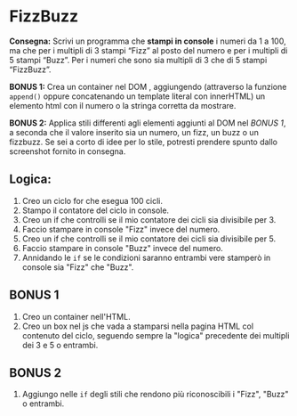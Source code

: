 FizzBuzz
===
**Consegna:**
Scrivi un programma che **stampi in console** i numeri da 1 a 100,
ma che per i multipli di 3 stampi “Fizz” al posto del numero e per i multipli di 5 stampi “Buzz”.
Per i numeri che sono sia multipli di 3 che di 5 stampi “FizzBuzz”.

**BONUS 1:**
Crea un container nel DOM , aggiungendo (attraverso la funzione `append()` oppure concatenando un template literal con innerHTML) un elemento html con il numero o la stringa corretta da mostrare.

**BONUS 2:**
Applica stili differenti agli elementi aggiunti al DOM nel *BONUS 1*, a seconda che il valore inserito sia un numero, un fizz, un buzz o un fizzbuzz.
Se sei a corto di idee per lo stile, potresti prendere spunto dallo screenshot fornito in consegna.
## Logica:
1. Creo un ciclo for che esegua 100 cicli.
1. Stampo il contatore del ciclo in console.
1. Creo un if che controlli se il mio contatore dei cicli sia divisibile per 3.
1. Faccio stampare in console "Fizz" invece del numero.
1. Creo un if che controlli se il mio contatore dei cicli sia divisibile per 5.
1. Faccio stampare in console "Buzz" invece del numero.
1. Annidando le `if` se le condizioni saranno entrambi vere stamperò in console sia "Fizz" che "Buzz".


## BONUS 1
1. Creo un container nell'HTML.
1. Creo un box nel js che vada a stamparsi nella pagina HTML col contenuto del ciclo, seguendo sempre la "logica" precedente dei multipli dei 3 e 5 o entrambi.

## BONUS 2
1. Aggiungo nelle `if` degli stili che rendono più riconoscibili i "Fizz", "Buzz" o entrambi.